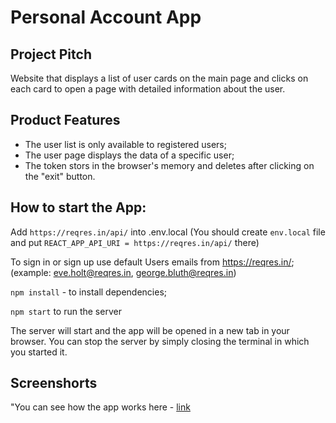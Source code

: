 # Personal Account App 

## Project Pitch

Website that displays a list of user cards on the main page and clicks on each card to open a page with detailed information about the user.

## Product Features

- The user list is only available to registered users;
- The user page displays the data of a specific user;
- The token stors in the browser's memory and deletes after clicking on the "exit" button.

## How to start the App:

Add `https://reqres.in/api/` into .env.local (You should create `env.local` file and put `REACT_APP_API_URI = https://reqres.in/api/` there)

To sign in or sign up use default Users emails from https://reqres.in/; (example: eve.holt@reqres.in, george.bluth@reqres.in)

`npm install` - to install dependencies;

`npm start` to run the server

The server will start and the app will be opened in a new tab in your browser.
You can stop the server by simply closing the terminal in which you started it.

## Screenshorts

"You can see how the app works here - [link](https://github.com/ElsaChern/antipoff_group_test/pull/18)
